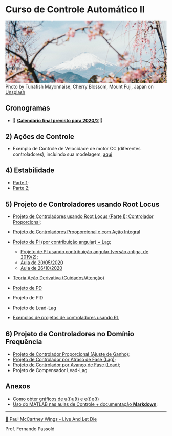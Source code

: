 # Curso de Controle Automático II

![tunafish-mayonnaise-pSIt7op-mds-unsplash.jpg](tunafish-mayonnaise-pSIt7op-mds-unsplash.jpg)Photo by Tunafish Mayonnaise, Cherry Blossom, Mount Fuji, Japan on [Unsplash](https://unsplash.com/photos/pSIt7op-mds)

## Cronogramas

- 🔔 [**Calendário final previsto para 2020/2**](Aulas_Controle_II_2020_2.html) 📣



## 2) Ações de Controle

* Exemplo de Controle de Velocidade de motor CC (diferentes controladores), incluindo sua modelagem, [aqui](Testes_Velocidade_Motor_CC/modelagem_motor_cc.html)

## 4) Estabilidade

- [Parte 1](estabilidade.html);
- [Parte 2](estabilidade2.html);

## 5) Projeto de Controladores usando Root Locus

- [Projeto de Controladores usando Root Locus (Parte I): Controlador Proporcional](projeto_usando_root_locus_parte_1.html);
- [Projeto de Controladores Prooporcional e com Ação Integral](PI_parte1.html)
- [Projeto de PI (por contribuição angular) + Lag](PI_angular_Lag.html);
  - [Projeto de PI usando contribuição angular (versão antiga, de 2019/2)](projeto_controladores_acao_integral_extendido.html);
  - [Aula de 20/05/2020](aula_20_05_2020/aula_20_05_2020.html)
  - [Aula de 26/10/2020](2020_2/PI_Lag_aula_26_10_2020.html)



- [Teoria Ação Derivativa (Cuidados/Atenção)](Acao_Derivativa.html)
- [Projeto de PD](aula_PD_03out2019.html)
- Projeto de PID
- Projeto de Lead-Lag
- [Exemplos de projetos de controladores usando RL](exercicios/exercicios.html)



## 6) Projeto de Controladores no Domínio Frequência

- [Projeto de Controlador Proporcional (Ajuste de Ganho)](projeto_bode_01.html);
- [Projeto de Controlador por Atraso de Fase (Lag)](lag_bode.html);
- [Projeto de Controlador por Avanço de Fase (Lead)](lead_bode.html);
- Projeto de Compensador Lead-Lag



## Anexos

- [Como obter gráficos de u(t)u(t) e e(t)e(t)](Acoes_Controle_Erro/acoes_controle_erro.html)
- [Uso do MATLAB nas aulas de Controle + documentação **Markdown**](sugestao_uso_matlab_em_controle.html);

------

[🎵 Paul McCartney Wings - Live And Let Die](https://soundcloud.com/paolitachan/paul-mccartney-wings-live-and)

Prof. Fernando Passold